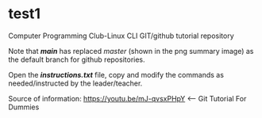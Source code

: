 # test1
Computer Programming Club-Linux CLI GIT/github tutorial repository

Note that <b><i>main</i></b> has replaced <i>master</i> (shown in the png summary image) as the default branch for github repositories.

Open the <b><i>instructions.txt</i></b> file, copy and modify the commands as needed/instructed by the leader/teacher.

Source of information:
https://youtu.be/mJ-qvsxPHpY <-- Git Tutorial For Dummies
